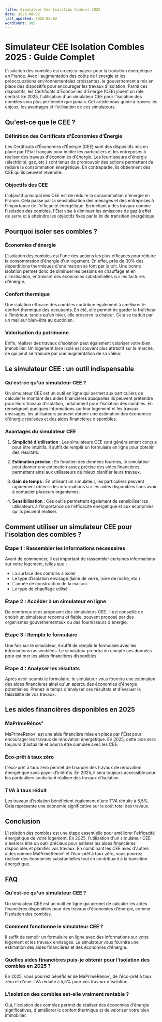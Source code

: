 ```yaml
---
title: Simulateur Cee Isolation Combles 2025
date: 2025-08-02
last_updated: 2025-08-02
wordcount: 985
---
```


# Simulateur CEE Isolation Combles 2025 : Guide Complet

L'isolation des combles est un enjeu majeur pour la transition énergétique en France. Avec l'augmentation des coûts de l'énergie et les préoccupations environnementales croissantes, le gouvernement a mis en place des dispositifs pour encourager les travaux d'isolation. Parmi ces dispositifs, les Certificats d'Économies d'Énergie (CEE) jouent un rôle central. En 2025, l'utilisation d'un simulateur CEE pour l'isolation des combles sera plus pertinente que jamais. Cet article vous guide à travers les enjeux, les avantages et l'utilisation de ces simulateurs.

## Qu'est-ce que le CEE ?

### Définition des Certificats d'Économies d'Énergie

Les Certificats d'Économies d'Énergie (CEE) sont des dispositifs mis en place par l'État français pour inciter les particuliers et les entreprises à réaliser des travaux d'économies d'énergie. Les fournisseurs d'énergie (électricité, gaz, etc.) sont tenus de promouvoir des actions permettant de réduire la consommation énergétique. En contrepartie, ils obtiennent des CEE qu'ils peuvent revendre.

### Objectifs des CEE

L'objectif principal des CEE est de réduire la consommation d'énergie en France. Cela passe par la sensibilisation des ménages et des entreprises à l'importance de l'efficacité énergétique. En incitant à des travaux comme l'isolation des combles, l'État vise à diminuer les émissions de gaz à effet de serre et à atteindre les objectifs fixés par la loi de transition énergétique.

## Pourquoi isoler ses combles ?

### Économies d'énergie

L'isolation des combles est l'une des actions les plus efficaces pour réduire la consommation d'énergie d'un logement. En effet, près de 30% des déperditions thermiques d'une maison se font par le toit. Une bonne isolation permet donc de diminuer les besoins en chauffage et en climatisation, entraînant des économies substantielles sur les factures d'énergie.

### Confort thermique

Une isolation efficace des combles contribue également à améliorer le confort thermique des occupants. En été, elle permet de garder la fraîcheur à l'intérieur, tandis qu'en hiver, elle préserve la chaleur. Cela se traduit par un meilleur bien-être au quotidien.

### Valorisation du patrimoine

Enfin, réaliser des travaux d'isolation peut également valoriser votre bien immobilier. Un logement bien isolé est souvent plus attractif sur le marché, ce qui peut se traduire par une augmentation de sa valeur.

## Le simulateur CEE : un outil indispensable

### Qu'est-ce qu'un simulateur CEE ?

Un simulateur CEE est un outil en ligne qui permet aux particuliers de calculer le montant des aides financières auxquelles ils peuvent prétendre pour leurs travaux d'isolation, notamment pour l'isolation des combles. En renseignant quelques informations sur leur logement et les travaux envisagés, les utilisateurs peuvent obtenir une estimation des économies d'énergie réalisées et des aides financières disponibles.

### Avantages du simulateur CEE

1. **Simplicité d'utilisation** : Les simulateurs CEE sont généralement conçus pour être intuitifs. Il suffit de remplir un formulaire en ligne pour obtenir des résultats.

2. **Estimation précise** : En fonction des données fournies, le simulateur peut donner une estimation assez précise des aides financières, permettant ainsi aux utilisateurs de mieux planifier leurs travaux.

3. **Gain de temps** : En utilisant un simulateur, les particuliers peuvent rapidement obtenir des informations sur les aides disponibles sans avoir à contacter plusieurs organismes.

4. **Sensibilisation** : Ces outils permettent également de sensibiliser les utilisateurs à l'importance de l'efficacité énergétique et aux économies qu'ils peuvent réaliser.

## Comment utiliser un simulateur CEE pour l'isolation des combles ?

### Étape 1 : Rassembler les informations nécessaires

Avant de commencer, il est important de rassembler certaines informations sur votre logement, telles que :

- La surface des combles à isoler
- Le type d'isolation envisagé (laine de verre, laine de roche, etc.)
- L'année de construction de la maison
- Le type de chauffage utilisé

### Étape 2 : Accéder à un simulateur en ligne

De nombreux sites proposent des simulateurs CEE. Il est conseillé de choisir un simulateur reconnu et fiable, souvent proposé par des organismes gouvernementaux ou des fournisseurs d'énergie.

### Étape 3 : Remplir le formulaire

Une fois sur le simulateur, il suffit de remplir le formulaire avec les informations rassemblées. Le simulateur prendra en compte ces données pour estimer les aides financières disponibles.

### Étape 4 : Analyser les résultats

Après avoir soumis le formulaire, le simulateur vous fournira une estimation des aides financières ainsi qu'un aperçu des économies d'énergie potentielles. Prenez le temps d'analyser ces résultats et d'évaluer la faisabilité de vos travaux.

## Les aides financières disponibles en 2025

### MaPrimeRénov'

MaPrimeRénov' est une aide financière mise en place par l'État pour encourager les travaux de rénovation énergétique. En 2025, cette aide sera toujours d'actualité et pourra être cumulée avec les CEE.

### Éco-prêt à taux zéro

L'éco-prêt à taux zéro permet de financer des travaux de rénovation énergétique sans payer d'intérêts. En 2025, il sera toujours accessible pour les particuliers souhaitant réaliser des travaux d'isolation.

### TVA à taux réduit

Les travaux d'isolation bénéficient également d'une TVA réduite à 5,5%. Cela représente une économie significative sur le coût total des travaux.

## Conclusion

L'isolation des combles est une étape essentielle pour améliorer l'efficacité énergétique de votre logement. En 2025, l'utilisation d'un simulateur CEE s'avérera être un outil précieux pour estimer les aides financières disponibles et planifier vos travaux. En combinant les CEE avec d'autres aides comme MaPrimeRénov' et l'éco-prêt à taux zéro, vous pourrez réaliser des économies substantielles tout en contribuant à la transition énergétique.

## FAQ

### Qu'est-ce qu'un simulateur CEE ?

Un simulateur CEE est un outil en ligne qui permet de calculer les aides financières disponibles pour des travaux d'économies d'énergie, comme l'isolation des combles.

### Comment fonctionne le simulateur CEE ?

Il suffit de remplir un formulaire en ligne avec des informations sur votre logement et les travaux envisagés. Le simulateur vous fournira une estimation des aides financières et des économies d'énergie.

### Quelles aides financières puis-je obtenir pour l'isolation des combles en 2025 ?

En 2025, vous pourrez bénéficier de MaPrimeRénov', de l'éco-prêt à taux zéro et d'une TVA réduite à 5,5% pour vos travaux d'isolation.

### L'isolation des combles est-elle vraiment rentable ?

Oui, l'isolation des combles permet de réaliser des économies d'énergie significatives, d'améliorer le confort thermique et de valoriser votre bien immobilier.